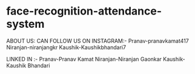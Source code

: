 # face-recognition-attendance-system  
ABOUT US:
CAN FOLLOW US ON INSTAGRAM:-
Pranav-pranavkamat417
Niranjan-niranjangkr
Kaushik-Kaushikbhandari7

LINKED IN :-
Pranav-Pranav Kamat
Niranjan-Niranjan Gaonkar
Kaushik-Kaushik Bhandari

